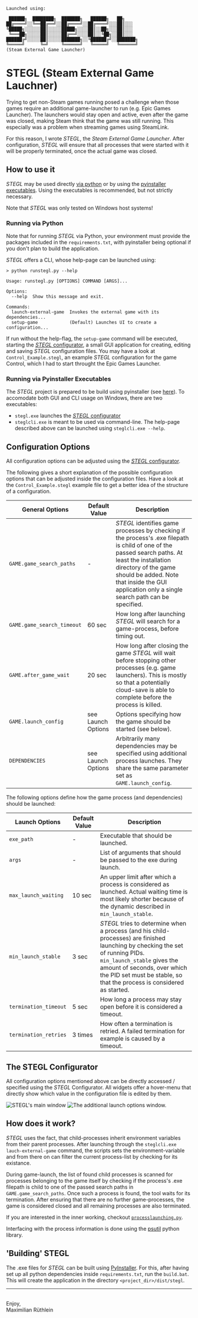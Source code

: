 ```
Launched using:

 ██████╗  ████████╗  ███████╗   ██████╗   ██╗
██╔════╝░░╚══██╔══╝░░██╔════╝░░██╔════╝░░░██║░░░
╚█████╗░░░░░░██║░░░░░█████╗░░░░██║░░██╗░░░██║░░░
 ╚═══██╗░░░░░██║░░░░░██╔══╝░░░░██║░░╚██╗░░██║░░░
██████╔╝░░░░░██║░░░░░███████╗░░╚██████╔╝░░███████╗
╚═════╝      ╚═╝     ╚══════╝   ╚═════╝   ╚══════╝
(Steam External Game Launcher)
```

# STEGL (**St**eam **E**xternal **G**ame **L**auchner)

Trying to get non-Steam games running posed a challenge when those games require an additional game-launcher to run (e.g. Epic Games Launcher). The launchers would stay open and active, even after the game was closed, making Steam think that the game was still running. This especially was a problem when streaming games using SteamLink.

For this reason, I wrote *STEGL*, the *Steam External Game Launcher*. After configuration, *STEGL* will ensure that all processes that were started with it will be properly terminated, once the actual game was closed.

## How to use it

*STEGL* may be used directly [via python](#running-via-python) or by using the [pyinstaller executables](#running-via-pyinstaller-executables). Using the executables is recommended, but not strictly necessary. 

Note that *STEGL* was only tested on Windows host systems!

### Running via Python

Note that for running *STEGL* via Python, your environment must provide the packages included in the `requirements.txt`, with pyinstaller being optional if you don't plan to build the application.

*STEGL* offers a CLI, whose help-page can be launched using:
```
> python runstegl.py --help

Usage: runstegl.py [OPTIONS] COMMAND [ARGS]...

Options:
  --help  Show this message and exit.

Commands:
  launch-external-game  Invokes the external game with its dependencies...
  setup-game            (Default) Launches UI to create a configuration...
```

If run without the help-flag, the `setup-game` command will be executed, starting the [*STEGL* configurator](#the-stegl-configurator), a small GUI application for creating, editing and saving *STEGL* configuration files. You may have a look at `Control_Example.stegl`, an example *STEGL* configuration for the game Control, which I had to start throught the Epic Games Launcher. 

### Running via Pyinstaller Executables

The *STEGL* project is prepared to be build using pyinstaller (see [here](#building-stegl)). To accomodate both GUI and CLI usage on Windows, there are two executables: 

- `stegl.exe` launches the [*STEGL* configurator](#the-stegl-configurator)
- `steglcli.exe` is meant to be used via command-line. The help-page described above can be launched using `steglcli.exe --help`.

## Configuration Options

All configuration options can be adjusted using the [*STEGL* configurator](#the-stegl-configurator).

The following gives a short explanation of the possible configuration options that can be adjusted inside the configuration files. Have a look at the `Control_Example.stegl` example file to get a better idea of the structure of a configuration.

| General Options               | Default Value         | Description                                           |
|-------                        | -----------           | -------------                                         |
| `GAME.game_search_paths`      | -                     | *STEGL* identifies game processes by checking if the process's .exe filepath is child of one of the passed search paths. At least the installation directory of the game should be added. Note that inside the GUI application only a single search path can be specified.|
| `GAME.game_search_timeout`    | 60 sec                | How long after launching *STEGL* will search for a game-process, before timing out. |
| `GAME.after_game_wait`        | 20 sec                | How long after closing the game *STEGL* will wait before stopping other processes (e.g. game launchers). This is mostly so that a potentially cloud-save is able to complete before the process is killed. |
| `GAME.launch_config`          | see Launch Options    | Options specifying how the game should be started (see below). |
| `DEPENDENCIES`                | see Launch Options    | Arbitrarily many dependencies may be specified using additional process launches. They share the same parameter set as `GAME.launch_config`. |

The following options define how the game process (and dependencies) should be launched:

| Launch Options               | Default Value         | Description                                           |
| -------                      | -----------           | -------------                                         |
| `exe_path`                   | -                     | Executable that should be launched. |
| `args`                       | -                     | List of arguments that should be passed to the exe during launch. |
| `max_launch_waiting`         | 10 sec                | An upper limit after which a process is considered as launched. Actual waiting time is most likely shorter because of the dynamic described in `min_launch_stable`. |
| `min_launch_stable`          | 3 sec                 | *STEGL* tries to determine when a process (and his child-processes) are finished launching by checking the set of running PIDs. `min_launch_stable` gives the amount of seconds, over which the PID set must be stable, so that the process is considered as started. |
| `termination_timeout`        | 5 sec                 | How long a process may stay open before it is considered a timeout. |
| `termination_retries`        | 3 times               | How often a termination is retried. A failed termination for example is caused by a timeout. |

## The STEGL Configurator

All configuration options mentioned above can be directly accessed / specified using the *STEGL* Configurator. All widgets offer a hover-menu that directly show which value in the configuration file is edited by them.

![STEGL's main window](./images/STEGL_GUI_01.PNG) ![The additional launch options window.](./images/STEGL_GUI_02.PNG)

## How does it work?

*STEGL* uses the fact, that child-processes inherit environment variables from their parent processes. After launching through the `steglcli.exe lauch-external-game` command, the scripts sets the environment-variable and from there on can filter the current process-list by checking for its existance.

During game-launch, the list of found child processes is scanned for processes belonging to the game itself by checking if the process's .exe filepath is child to one of the passed search paths in `GAME.game_search_paths`. Once such a process is found, the tool waits for its termination. After ensuring that there are no further game-processes, the game is considered closed and all remaining processes are also terminated.

If you are interested in the inner working, checkout [`processlaunching.py`](./stegl/processlaunching.py).

Interfacing with the process information is done using the [psutil](https://pypi.org/project/psutil/) python library.

## 'Building' STEGL

The .exe files for *STEGL* can be built using [PyInstaller](https://pypi.org/project/pyinstaller/). For this, after having set up all python dependencies inside `requirements.txt`, run the `build.bat`. This will create the application in the directory `<project_dir>/dist/stegl`.

---
<br>
Enjoy, <br>
Maximilian Rüthlein